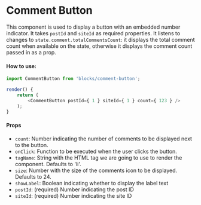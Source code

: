 Comment Button
=========

This component is used to display a button with an embedded number indicator. It takes `postId` and `siteId` as required properties. It listens to changes to `state.comment.totalCommentsCount`: it displays the total comment count when available on the state, otherwise it displays the comment count passed in as a prop.

#### How to use:

```js
import CommentButton from 'blocks/comment-button';

render() {
	return (
		<CommentButton postId={ 1 } siteId={ 1 } count={ 123 } />
	);
}
```

#### Props

* `count`: Number indicating the number of comments to be displayed next to the button.
* `onClick`: Function to be executed when the user clicks the button.
* `tagName`: String with the HTML tag we are going to use to render the component. Defaults to 'li'.
* `size`: Number with the size of the comments icon to be displayed. Defaults to 24.
* `showLabel`: Boolean indicating whether to display the label text
* `postId`: (required) Number indicating the post ID
* `siteId`: (required) Number indicating the site ID
